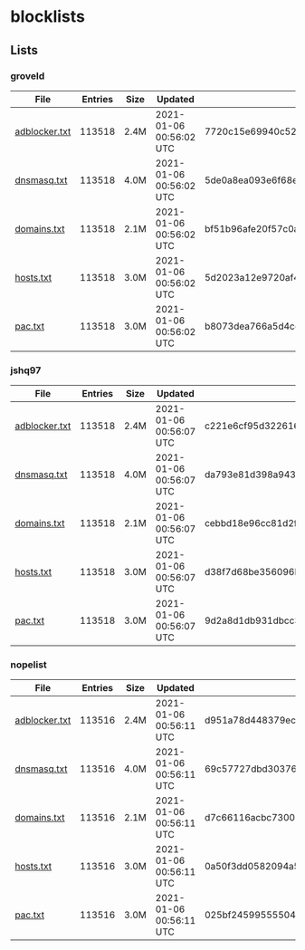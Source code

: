 # blocklists

## Lists

### groveld

|File|Entries|Size|Updated|Hash|
|-|-|-|-|-|
|[adblocker.txt](https://raw.githubusercontent.com/groveld/blocklists/lists/groveld/adblocker.txt)|113518|2.4M|2021-01-06 00:56:02 UTC|7720c15e69940c527433d5ff01012e31c6113649|
|[dnsmasq.txt](https://raw.githubusercontent.com/groveld/blocklists/lists/groveld/dnsmasq.txt)|113518|4.0M|2021-01-06 00:56:02 UTC|5de0a8ea093e6f68e79075ebcad22181d6686bb1|
|[domains.txt](https://raw.githubusercontent.com/groveld/blocklists/lists/groveld/domains.txt)|113518|2.1M|2021-01-06 00:56:02 UTC|bf51b96afe20f57c0a2de4393bb415a75ac3f6f2|
|[hosts.txt](https://raw.githubusercontent.com/groveld/blocklists/lists/groveld/hosts.txt)|113518|3.0M|2021-01-06 00:56:02 UTC|5d2023a12e9720af45590b0916518e58f2d26e84|
|[pac.txt](https://raw.githubusercontent.com/groveld/blocklists/lists/groveld/pac.txt)|113518|3.0M|2021-01-06 00:56:02 UTC|b8073dea766a5d4cce0224660b3c9427c0194269|

### jshq97

|File|Entries|Size|Updated|Hash|
|-|-|-|-|-|
|[adblocker.txt](https://raw.githubusercontent.com/groveld/blocklists/lists/jshq97/adblocker.txt)|113518|2.4M|2021-01-06 00:56:07 UTC|c221e6cf95d3226160d03cbd3c5aef515b99a67f|
|[dnsmasq.txt](https://raw.githubusercontent.com/groveld/blocklists/lists/jshq97/dnsmasq.txt)|113518|4.0M|2021-01-06 00:56:07 UTC|da793e81d398a943b154ab45bd967a5264ee0281|
|[domains.txt](https://raw.githubusercontent.com/groveld/blocklists/lists/jshq97/domains.txt)|113518|2.1M|2021-01-06 00:56:07 UTC|cebbd18e96cc81d2f7df8674dc47c47084037780|
|[hosts.txt](https://raw.githubusercontent.com/groveld/blocklists/lists/jshq97/hosts.txt)|113518|3.0M|2021-01-06 00:56:07 UTC|d38f7d68be356096bc8c8157ae53f09022836c75|
|[pac.txt](https://raw.githubusercontent.com/groveld/blocklists/lists/jshq97/pac.txt)|113518|3.0M|2021-01-06 00:56:07 UTC|9d2a8d1db931dbcc3076aa8ec51d7f3b33d5ba14|

### nopelist

|File|Entries|Size|Updated|Hash|
|-|-|-|-|-|
|[adblocker.txt](https://raw.githubusercontent.com/groveld/blocklists/lists/nopelist/adblocker.txt)|113516|2.4M|2021-01-06 00:56:11 UTC|d951a78d448379ecaeff5a19922c4e56c355a26f|
|[dnsmasq.txt](https://raw.githubusercontent.com/groveld/blocklists/lists/nopelist/dnsmasq.txt)|113516|4.0M|2021-01-06 00:56:11 UTC|69c57727dbd303766134a8000c15655aba804c1f|
|[domains.txt](https://raw.githubusercontent.com/groveld/blocklists/lists/nopelist/domains.txt)|113516|2.1M|2021-01-06 00:56:11 UTC|d7c66116acbc7300876b4da1d497ade1a7ac3ebc|
|[hosts.txt](https://raw.githubusercontent.com/groveld/blocklists/lists/nopelist/hosts.txt)|113516|3.0M|2021-01-06 00:56:11 UTC|0a50f3dd0582094a5cba171042491f26220851f4|
|[pac.txt](https://raw.githubusercontent.com/groveld/blocklists/lists/nopelist/pac.txt)|113516|3.0M|2021-01-06 00:56:11 UTC|025bf2459955550473d9d009cf0ccd79a11be12c|
